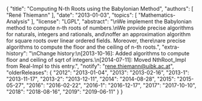 {
    "title": "Computing N-th Roots using the Babylonian Method",
    "authors": [
        "René Thiemann"
    ],
    "date": "2013-01-03",
    "topics": [
        "Mathematics-Analysis"
    ],
    "license": "LGPL",
    "abstract": "\nWe implement the Babylonian method to compute n-th roots of numbers.\nWe provide precise algorithms for naturals, integers and rationals, and\noffer an approximation algorithm for square roots over linear ordered fields. Moreover, there\nare precise algorithms to compute the floor and the ceiling of n-th roots.",
    "extra-history": "\nChange history:\n[2013-10-16]: Added algorithms to compute floor and ceiling of sqrt of integers.\n[2014-07-11]: Moved NthRoot_Impl from Real-Impl to this entry.",
    "notify": "rene.thiemann@uibk.ac.at",
    "olderReleases": {
        "2012": "2013-01-04",
        "2013": "2013-02-16",
        "2013-1": "2013-11-17",
        "2013-2": "2013-12-11",
        "2014": "2014-08-28",
        "2015": "2015-05-27",
        "2016": "2016-02-22",
        "2016-1": "2016-12-17",
        "2017": "2017-10-10",
        "2018": "2018-08-16",
        "2019": "2019-06-11"
    }
}